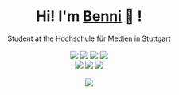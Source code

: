 <div align="center">
	<h1>Hi! I'm <a href="https://mathletedev.github.io">Benni</a> 🐬 !</h1>
	<div>Student at the Hochschule für Medien in Stuttgart</div>
	<br />
	<a href="https://www.gnu.org/gnu/linux-and-gnu.en.html"><img src="https://img.shields.io/badge/OS-GNU/Linux-cdd6f4?style=flat&logo=gnu" /></a>
	<a href="https://ubuntu.com/"><img src="https://img.shields.io/badge/DISTRO-Ubuntu-74c7ec?style=flat&logo=ubuntu" /></a>
	<a href="https://awesomewm.org/"><img src="https://img.shields.io/badge/WM-Awesome-eba0ac?style=flat&logo=lua" /></a>
	<a href="https://neovim.io"><img src="https://img.shields.io/badge/EDITOR-Neovim-a6e3a1?style=flat&logo=neovim" /></a>
	<br />
	<a href="https://github.com/bennibm"><img src="https://img.shields.io/github/stars/bennibm?color=cdd6f4&label=GITHUB&style=flat&logo=github" /></a>
	<a href="mailto:benni.mehlbm@gmail.com/"><img src="https://img.shields.io/badge/EMAIL-benni.mehlbm@gmail.com-b4befe?style=flat&logo=protonmail" /></a>
	<a href="https://www.youtube.com/channel/UCUIrwgq38HjgrRPd9qhVm6A"><img src="https://img.shields.io/badge/YT-Benjamin Mehl-eba0ac?style=flat&logo=youtube" /></a>
	<br />
	<br />
	<img src="https://github-readme-stats.vercel.app/api?username=bennibm&theme=radical&hide_title=true&hide_rank=true&show_icons=true&include_all_commits=true&line_height=24&hide_border=true" />
	<!-- <img src="https://github-readme-stats.vercel.app/api/top-langs/?username=bennibm&theme=radical&hide_title=true&langs_count=8&layout=compact&hide_border=true" /> -->
</div>
